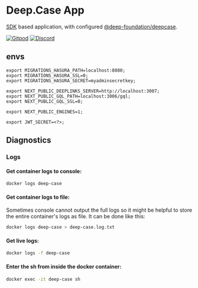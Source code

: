 # Deep.Case App

[SDK](https://github.com/deep-foundation/sdk) based application, with configured [@deep-foundation/deepcase](https://github.com/deep-foundation/deepcase).

[![Gitpod](https://img.shields.io/badge/Gitpod-ready--to--code-blue?logo=gitpod)](https://gitpod.io/#https://github.com/deep-foundation/deepcase-app) 
[![Discord](https://badgen.net/badge/icon/discord?icon=discord&label&color=purple)](https://discord.gg/deep-foundation)

## envs

```
export MIGRATIONS_HASURA_PATH=localhost:8080;
export MIGRATIONS_HASURA_SSL=0;
export MIGRATIONS_HASURA_SECRET=myadminsecretkey;

export NEXT_PUBLIC_DEEPLINKS_SERVER=http://localhost:3007;
export NEXT_PUBLIC_GQL_PATH=localhost:3006/gql;
export NEXT_PUBLIC_GQL_SSL=0;

export NEXT_PUBLIC_ENGINES=1;

export JWT_SECRET=<?>;
```


## Diagnostics

### Logs

#### Get container logs to console:

```bash
docker logs deep-case
```

#### Get container logs to file:

Sometimes console cannot output the full logs so it might be helpful to store the entire container's logs as file. It can be done like this:

```bash
docker logs deep-case > deep-case.log.txt
```

#### Get live logs:

```sh
docker logs -f deep-case
```

#### Enter the sh from inside the docker container:

```sh
docker exec -it deep-case sh
```
